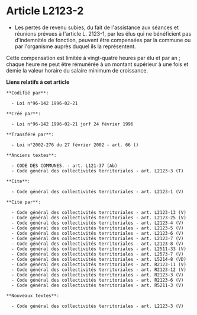 # Article L2123-2

- Les pertes de revenu subies, du fait de l'assistance aux séances et réunions prévues à l'article L. 2123-1, par les élus
qui ne bénéficient pas d'indemnités de fonction, peuvent être compensées par la commune ou par l'organisme auprès duquel ils
la représentent.

Cette compensation est limitée à vingt-quatre heures par élu et par an ; chaque heure ne peut être rémunérée à un montant
supérieur à une fois et demie la valeur horaire du salaire minimum de croissance.

**Liens relatifs à cet article**

	**Codifié par**:

	  - Loi n°96-142 1996-02-21

	**Créé par**:

	  - Loi n°96-142 1996-02-21 jorf 24 février 1996

	**Transféré par**:

	  - Loi n°2002-276 du 27 février 2002 - art. 66 ()

	**Anciens textes**:

	  - CODE DES COMMUNES. - art. L121-37 (Ab)
	  - Code général des collectivités territoriales - art. L2123-3 (T)

	**Cite**:

	  - Code général des collectivités territoriales - art. L2123-1 (V)

	**Cité par**:

	  - Code général des collectivités territoriales - art. L2123-13 (V)
	  - Code général des collectivités territoriales - art. L2123-25 (V)
	  - Code général des collectivités territoriales - art. L2123-4 (V)
	  - Code général des collectivités territoriales - art. L2123-5 (V)
	  - Code général des collectivités territoriales - art. L2123-6 (V)
	  - Code général des collectivités territoriales - art. L2123-7 (V)
	  - Code général des collectivités territoriales - art. L2123-8 (V)
	  - Code général des collectivités territoriales - art. L2511-33 (V)
	  - Code général des collectivités territoriales - art. L2573-7 (V)
	  - Code général des collectivités territoriales - art. L5214-8 (VD)
	  - Code général des collectivités territoriales - art. R2123-11 (V)
	  - Code général des collectivités territoriales - art. R2123-12 (V)
	  - Code général des collectivités territoriales - art. R2123-3 (V)
	  - Code général des collectivités territoriales - art. R2123-6 (V)
	  - Code général des collectivités territoriales - art. R5211-3 (V)

	**Nouveaux textes**:

	  - Code général des collectivités territoriales - art. L2123-3 (V)
